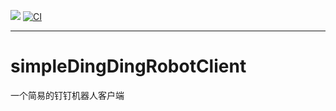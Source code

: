 [![](https://img.shields.io/github/license/wangzzleo/simpleDingDingRobotClient?style=flat-square)](https://github.com/wangzzleo/simpleDingDingRobotClient/blob/master/LICENSE) [![CI](https://github.com/wangzzleo/simpleDingDingRobotClient/workflows/Java%20CI%20with%20Maven/badge.svg?branch=master)](https://github.com/wangzzleo/simpleDingDingRobotClient/actions)  
***
# simpleDingDingRobotClient
一个简易的钉钉机器人客户端
